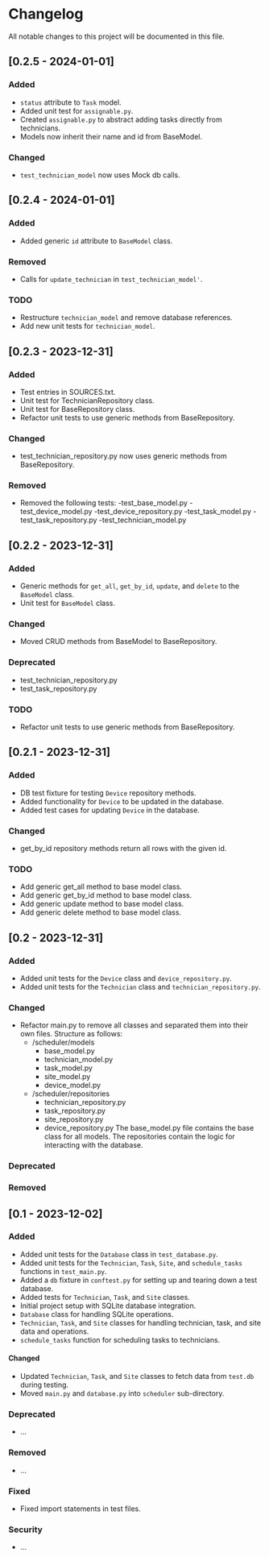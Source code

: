 # Changelog

All notable changes to this project will be documented in this file.

## [0.2.5 - 2024-01-01]

### Added

- `status` attribute to `Task` model.
- Added unit test for `assignable.py`.
- Created `assignable.py` to abstract adding tasks directly from technicians.
- Models now inherit their name and id from BaseModel.

### Changed

- `test_technician_model` now uses Mock db calls.

## [0.2.4 - 2024-01-01]

### Added

- Added generic `id` attribute to `BaseModel` class.

### Removed

- Calls for `update_technician` in `test_technician_model'`.

### TODO

- Restructure `technician_model` and remove database references.
- Add new unit tests for `technician_model`.

## [0.2.3 - 2023-12-31]

### Added

- Test entries in SOURCES.txt.
- Unit test for TechnicianRepository class.
- Unit test for BaseRepository class.
- Refactor unit tests to use generic methods from BaseRepository.

### Changed

- test_technician_repository.py now uses generic methods from BaseRepository.

### Removed

- Removed the following tests:
    -test_base_model.py
    -test_device_model.py
    -test_device_repository.py
    -test_task_model.py
    -test_task_repository.py
    -test_technician_model.py

## [0.2.2 - 2023-12-31]

### Added

- Generic methods for `get_all`, `get_by_id`, `update`, and `delete` to the `BaseModel` class.
- Unit test for `BaseModel` class.

### Changed
- Moved CRUD methods from BaseModel to BaseRepository.

### Deprecated
-  test_technician_repository.py
-  test_task_repository.py

### TODO
- Refactor unit tests to use generic methods from BaseRepository.

## [0.2.1 - 2023-12-31]

### Added
- DB test fixture for testing `Device` repository methods.
- Added functionality for `Device` to be updated in the database.
- Added test cases for updating `Device` in the database.

### Changed

- get_by_id repository methods return all rows with the given id.

### TODO

- Add generic get_all method to base model class.
- Add generic get_by_id method to base model class.
- Add generic update method to base model class.
- Add generic delete method to base model class.


## [0.2 - 2023-12-31]

### Added
- Added unit tests for the `Device` class and `device_repository.py`.
- Added unit tests for the `Technician` class and `technician_repository.py`.

### Changed
- Refactor main.py to remove all classes and separated them into their own files.  Structure as follows:
    - /scheduler/models
        - base_model.py
        - technician_model.py
        - task_model.py
        - site_model.py
        - device_model.py
    - /scheduler/repositories
        - technician_repository.py
        - task_repository.py
        - site_repository.py
        - device_repository.py
    The base_model.py file contains the base class for all models.  The repositories contain the logic for interacting with the database.

### Deprecated

### Removed

## [0.1 - 2023-12-02]

### Added
- Added unit tests for the `Database` class in `test_database.py`.
- Added unit tests for the `Technician`, `Task`, `Site`, and `schedule_tasks` functions in `test_main.py`.
- Added a `db` fixture in `conftest.py` for setting up and tearing down a test database.
- Added tests for `Technician`, `Task`, and `Site` classes.
- Initial project setup with SQLite database integration.
- `Database` class for handling SQLite operations.
- `Technician`, `Task`, and `Site` classes for handling technician, task, and site data and operations.
- `schedule_tasks` function for scheduling tasks to technicians.

#### Changed
- Updated `Technician`, `Task`, and `Site` classes to fetch data from `test.db` during testing.
- Moved `main.py` and `database.py` into `scheduler` sub-directory.

### Deprecated
- ...

### Removed
- ...

### Fixed
- Fixed import statements in test files.

### Security
- ...